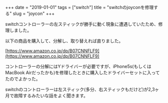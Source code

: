 +++
date = "2019-01-01"
tags = ["switch"]
title = "switchのjoyconを修理する"
slug = "joycon"
+++

switchコントローラーの左スティックが勝手に動く現象に遭遇していたため、修理しました。

以下の商品を購入して、分解し、取り替えれば直りました。

[https://www.amazon.co.jp/dp/B07CNNFLF9](https://www.amazon.co.jp/dp/B07CNNFLF9)

コントローラーの分解にはYドライバーが必要ですが、iPhone5s(もしくはMacBook Airだったかも)を修理したときに購入したドライバーセットに入ってたのでよかった。

switchのコントローラーは左スティック(多分、右スティックもだけど)が2,3ヶ月で故障するみたいな話をよく聞きます。

